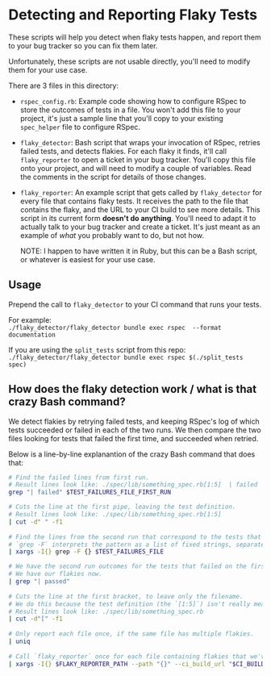 # Detecting and Reporting Flaky Tests

These scripts will help you detect when flaky tests happen, and report them to your bug
tracker so you can fix them later.

Unfortunately, these scripts are not usable directly, you'll need to modify them for your
use case.

There are 3 files in this directory:

- `rspec_config.rb`: Example code showing how to configure RSpec to store the outcomes of 
    tests in a file. You won't add this file to your project, it's just a sample line that 
    you'll copy to your existing `spec_helper` file to configure RSpec.

- `flaky_detector`: Bash script that wraps your invocation of RSpec, retries failed tests,
    and detects flakies. For each flaky it finds, it'll call `flaky_reporter` to open a 
    ticket in your bug tracker. You'll copy this file onto your project, and will need to
    modify a couple of variables. Read the comments in the script for details of those 
    changes.

- `flaky_reporter`: An example script that gets called by `flaky_detector` for every file 
    that contains flaky  tests. It receives the path to the file that contains the flaky, 
    and the URL to your CI build to see more details. This script in its current form 
    **doesn't do anything**. You'll need to adapt it to actually talk to your bug tracker
    and create a ticket. It's just meant as an example of *what* you probably want to do, 
    but not how. 
  
    NOTE: I happen to have written it in Ruby, but this can be a Bash script, or whatever
    is easiest for your use case.



## Usage

Prepend the call to `flaky_detector` to your CI command that runs your tests.

For example:  
`./flaky_detector/flaky_detector bundle exec rspec  --format documentation`

If you are using the `split_tests` script from this repo:  
`./flaky_detector/flaky_detector bundle exec rspec $(./split_tests spec)`



## How does the flaky detection work / what is that crazy Bash command?

We detect flakies by retrying failed tests, and keeping RSpec's log of which tests 
succeeded or failed in each of the two runs. We then compare the two files looking for
tests that failed the first time, and succeeded when retried.

Below is a line-by-line explanantion of the crazy Bash command that does that:

```bash
# Find the failed lines from first run. 
# Result lines look like: ./spec/lib/something_spec.rb[1:5]  | failed | 0.0105 seconds  |
grep "| failed" $TEST_FAILURES_FILE_FIRST_RUN  

# Cuts the line at the first pipe, leaving the test definition. 
# Result lines look like: ./spec/lib/something_spec.rb[1:5]
| cut -d" " -f1
  
# Find the lines from the second run that correspond to the tests that failed in the first run.
# `grep -F` interprets the pattern as a list of fixed strings, separated by newlines, any of which is to be matched.    
| xargs -I{} grep -F {} $TEST_FAILURES_FILE

# We have the second run outcomes for the tests that failed on the first run. Find the successful ones.
# We have our flakies now.
| grep "| passed"
  
# Cuts the line at the first bracket, to leave only the filename.
# We do this because the test definition (the `[1:5]`) isn't really meaningful.  
# Result lines look like: ./spec/lib/something_spec.rb
| cut -d"[" -f1
  
# Only report each file once, if the same file has multiple flakies.
| uniq
  
# Call `flaky_reporter` once for each file containing flakies that we've found.  
| xargs -I{} $FLAKY_REPORTER_PATH --path "{}" --ci_build_url "$CI_BUILD_URL"
```
